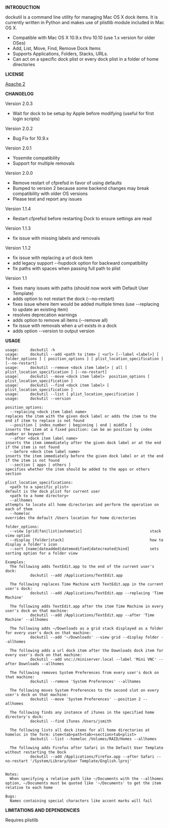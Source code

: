 **INTRODUCTION**

dockutil is a command line utility for managing Mac OS X dock items.
It is currently written in Python and makes use of plistlib module included in Mac OS X.
- Compatible with Mac OS X 10.9.x thru 10.10 (use 1.x version for older
  OSes)
- Add, List, Move, Find, Remove Dock Items
- Supports Applications, Folders, Stacks, URLs. 
- Can act on a specific dock plist or every dock plist in a folder of home directories

**LICENSE**

[Apache 2](http://www.apache.org/licenses/LICENSE-2.0)

**CHANGELOG**

Version 2.0.3
- Wait for dock to be setup by Apple before modifying (useful for first login scripts)

Version 2.0.2
- Bug Fix for 10.9.x

Version 2.0.1

- Yosemite compatibility
- Support for multiple removals

Version 2.0.0

- Remove restart of cfprefsd in favor of using defaults
- Bumped to version 2 because some backend changes may break compatibility with older OS versions
- Please test and report any issues

Version 1.1.4

- Restart cfprefsd before restarting Dock to ensure settings are read

Version 1.1.3

- fix issue with missing labels and removals

Version 1.1.2

- fix issue with replacing a url dock item
- add legacy support --hupdock option for backward compatibility
- fix paths with spaces when passing full path to plist


Version 1.1

- fixes many issues with paths (should now work with Default User Template)
- adds option to not restart the dock (--no-restart)
- fixes issue where item would be added multiple times
(use --replacing to update an existing item)
- resolves deprecation warnings
- adds option to remove all items (--remove all)
- fix issue with removals when a url exists in a dock
- adds option --version to output version


**USAGE**

    usage:     dockutil -h
    usage:     dockutil --add <path to item> | <url> [--label <label>] [ folder_options ] [ position_options ] [ plist_location_specification ] [--no-restart]
    usage:     dockutil --remove <dock item label> | all [ plist_location_specification ] [--no-restart]
    usage:     dockutil --move <dock item label>  position_options [ plist_location_specification ]
    usage:     dockutil --find <dock item label> [ plist_location_specification ]
    usage:     dockutil --list [ plist_location_specification ]
    usage:     dockutil --version
    
    position_options:
      --replacing <dock item label name>                            replaces the item with the given dock label or adds the item to the end if item to replace is not found
      --position [ index_number | beginning | end | middle ]        inserts the item at a fixed position: can be an position by index number or keyword
      --after <dock item label name>                                inserts the item immediately after the given dock label or at the end if the item is not found
      --before <dock item label name>                               inserts the item immediately before the given dock label or at the end if the item is not found
      --section [ apps | others ]                                   specifies whether the item should be added to the apps or others section
    
    plist_location_specifications:
      <path to a specific plist>                                    default is the dock plist for current user
      <path to a home directory>
      --allhomes                                                    attempts to locate all home directories and perform the operation on each of them
      --homeloc                                                     overrides the default /Users location for home directories
    
    folder_options:
      --view [grid|fan|list|automatic]                              stack view option
      --display [folder|stack]                                      how to display a folder's icon
      --sort [name|dateadded|datemodified|datecreated|kind]         sets sorting option for a folder view
    
    Examples:
      The following adds TextEdit.app to the end of the current user's dock:
               dockutil --add /Applications/TextEdit.app
    
      The following replaces Time Machine with TextEdit.app in the current user's dock:
               dockutil --add /Applications/TextEdit.app --replacing 'Time Machine'
    
      The following adds TextEdit.app after the item Time Machine in every user's dock on that machine:
               dockutil --add /Applications/TextEdit.app --after 'Time Machine' --allhomes
    
      The following adds ~/Downloads as a grid stack displayed as a folder for every user's dock on that machine:
               dockutil --add '~/Downloads' --view grid --display folder --allhomes
    
      The following adds a url dock item after the Downloads dock item for every user's dock on that machine:
               dockutil --add vnc://miniserver.local --label 'Mini VNC' --after Downloads --allhomes
    
      The following removes System Preferences from every user's dock on that machine:
               dockutil --remove 'System Preferences' --allhomes
    
      The following moves System Preferences to the second slot on every user's dock on that machine:
               dockutil --move 'System Preferences' --position 2 --allhomes
    
      The following finds any instance of iTunes in the specified home directory's dock:
               dockutil --find iTunes /Users/jsmith
    
      The following lists all dock items for all home directories at homeloc in the form: item<tab>path<tab><section>tab<plist>
               dockutil --list --homeloc /Volumes/RAID/Homes --allhomes
    
      The following adds Firefox after Safari in the Default User Template without restarting the Dock
               dockutil --add /Applications/Firefox.app --after Safari --no-restart '/System/Library/User Template/English.lproj'
    
    
    Notes:
      When specifying a relative path like ~/Documents with the --allhomes option, ~/Documents must be quoted like '~/Documents' to get the item relative to each home
    
    Bugs:
      Names containing special characters like accent marks will fail


**LIMITATIONS AND DEPENDENCIES**

Requires plistlib

